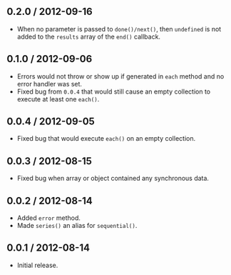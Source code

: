 0.2.0 / 2012-09-16
------------------
* When no parameter is passed to `done()/next()`, then `undefined` is not added to the `results` array of the `end()` callback.

0.1.0 / 2012-09-06
------------------
* Errors would not throw or show up if generated in `each` method and no error handler was set. 
* Fixed bug from `0.0.4` that would still cause an empty collection to execute at least one `each()`. 

0.0.4 / 2012-09-05
------------------
* Fixed bug that would execute `each()` on an empty collection.

0.0.3 / 2012-08-15
------------------
* Fixed bug when array or object contained any synchronous data.

0.0.2 / 2012-08-14
------------------
* Added `error` method.
* Made `series()` an alias for `sequential()`.

0.0.1 / 2012-08-14
------------------
* Initial release.
